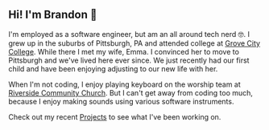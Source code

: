 <h2> Hi! I'm Brandon 👋</h2>

I'm employed as a software engineer, but am an all around tech nerd 🤓. I grew up in the suburbs of Pittsburgh, PA and attended college at [Grove City College](http://www.gcc.edu). While there I met my wife, Emma. I convinced her to move to Pittsburgh and we've lived here ever since. We just recently had our first child and have been enjoying adjusting to our new life with her.

When I'm not coding, I enjoy playing keyboard on the worship team at [Riverside Community Church](https://riversideconnect.org). But I can't get away from coding too much, because I enjoy making sounds using various software instruments.

Check out my recent [Projects](/projects) to see what I've been working on.
